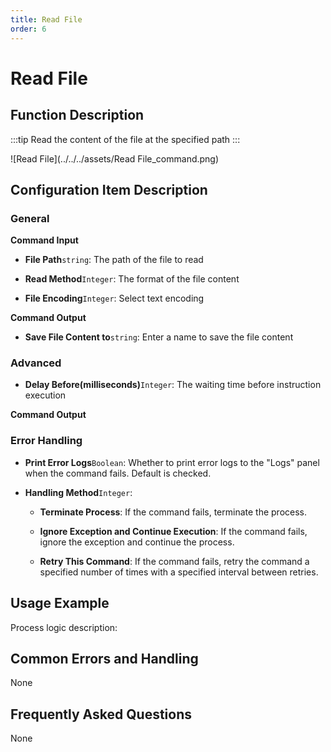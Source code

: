```yaml
---
title: Read File
order: 6
---
```


# Read File

## Function Description

:::tip 
Read the content of the file at the specified path
:::

![Read File](../../../assets/Read File_command.png)

## Configuration Item Description

### General

**Command Input**

- **File Path**`string`: The path of the file to read

- **Read Method**`Integer`: The format of the file content

- **File Encoding**`Integer`: Select text encoding


**Command Output**

- **Save File Content to**`string`: Enter a name to save the file content

### Advanced

- **Delay Before(milliseconds)**`Integer`: The waiting time before instruction execution


**Command Output**

### Error Handling

- **Print Error Logs**`Boolean`: Whether to print error logs to the "Logs" panel when the command fails. Default is checked. 

- **Handling Method**`Integer`:

    - **Terminate Process**: If the command fails, terminate the process.

    - **Ignore Exception and Continue Execution**: If the command fails, ignore the exception and continue the process.

    - **Retry This Command**: If the command fails, retry the command a specified number of times with a specified interval between retries.

## Usage Example

Process logic description:

## Common Errors and Handling

None

## Frequently Asked Questions

None

